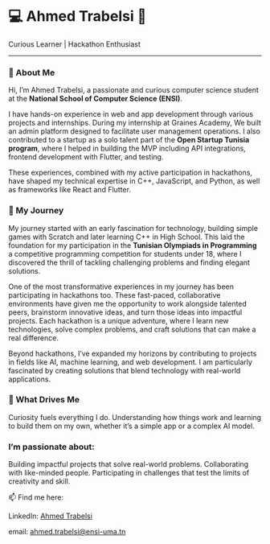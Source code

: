 
# 💻 Ahmed Trabelsi 🌟
Curious Learner | Hackathon Enthusiast 

***

### 👋 About Me
Hi, I’m Ahmed Trabelsi, a passionate and curious computer science student at the **National School of Computer Science (ENSI)**.

I have hands-on experience in web and app development through various projects and internships. During my internship at Graines Academy, We built an admin platform designed to facilitate user management operations. I also contributed to a startup as a solo talent part of the **Open Startup Tunisia program**, where I helped in building the MVP including API integrations, frontend development with Flutter, and testing.

These experiences, combined with my active participation in hackathons, have shaped my technical expertise in C++, JavaScript, and Python, as well as frameworks like React and Flutter.

### 🚀 My Journey
My journey started with an early fascination for technology, building simple games with Scratch and later learning C++ in High School. This laid the foundation for my participation in the **Tunisian Olympiads in Programming** a competitive programming competition for students under 18, where I discovered the thrill of tackling challenging problems and finding elegant solutions.

One of the most transformative experiences in my journey has been participating in hackathons too. These fast-paced, collaborative environments have given me the opportunity to work alongside talented peers, brainstorm innovative ideas, and turn those ideas into impactful projects. Each hackathon is a unique adventure, where I learn new technologies, solve complex problems, and craft solutions that can make a real difference.

Beyond hackathons, I’ve expanded my horizons by contributing to projects in fields like AI, machine learning, and web development. I am particularly fascinated by creating solutions that blend technology with real-world applications.

### 🌱 What Drives Me
Curiosity fuels everything I do. Understanding how things work and learning to build them on my own, whether it’s a simple app or a complex AI model. 

### I’m passionate about:

Building impactful projects that solve real-world problems.
Collaborating with like-minded people.
Participating in challenges that test the limits of creativity and skill.


📫 Find me here:

LinkedIn: [Ahmed Trabelsi](www.linkedin.com/in/ahmed-trabelsi-42986116b)

email: ahmed.trabelsi@ensi-uma.tn
<!--
**AhmedTrb/AhmedTrb** is a ✨ _special_ ✨ repository because its `README.md` (this file) appears on your GitHub profile.

Here are some ideas to get you started:

- 🔭 I’m currently working on ...
- 🌱 I’m currently learning ...
- 👯 I’m looking to collaborate on ...
- 🤔 I’m looking for help with ...
- 💬 Ask me about ...
- 📫 How to reach me: ...
- 😄 Pronouns: ...
- ⚡ Fun fact: ...
-->
